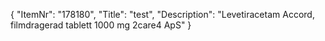{
  "ItemNr": "178180",
  "Title": "test",
  "Description": "Levetiracetam Accord, filmdragerad tablett 1000 mg 2care4 ApS"
}